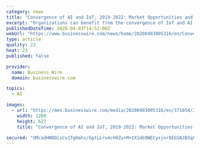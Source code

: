 ```yaml
---
category: news
title: "Convergence of AI and IoT, 2019-2022: Market Opportunities and Challenges - ResearchAndMarkets.com"
excerpt: "Organizations can benefit from the convergence of IoT and AI if they are data ready and security proofed and has a sound digital transformation strategy that embraces emerging technologies. The vendor landscape features a combination of IoT providers and analytics participants and an emerging and lively world of start-ups offering IoT-AI ..."
publishedDateTime: 2020-04-03T14:52:00Z
webUrl: "https://www.businesswire.com/news/home/20200403005316/en/Convergence-AI-IoT-2019-2022-Market-Opportunities-Challenges"
type: article
quality: 23
heat: 23
published: false

provider:
  name: Business Wire
  domain: businesswire.com

topics:
  - AI

images:
  - url: "https://mms.businesswire.com/media/20200403005316/en/371054/23/ResearchAndMarkets_800px.jpg"
    width: 1200
    height: 627
    title: "Convergence of AI and IoT, 2019-2022: Market Opportunities and Challenges - ResearchAndMarkets.com"

secured: "UMcadHNNOisCv1TgHahz/GgtLLru4cH9Zu+M+zX1db9WECysjnr8EGSNJB3qF5+zA1iceI1j368TziB7C9D0RRQAphePJdZSnpSNnbrEF9grLLX+mN+NgMJDuU0sBH2zPAS9MsnjE4CcbrjbDOQPJFJRDJgIG1APWrWQFk2TVnlwYBRTUo15O3YyhBrrK6SHJ4aAUcCjoKTW0BXrsIKH9SZDTzZ0T3kH8YCtKcnaV+YnZVWPzB8Bj6wTCLpvLEcxiiWyKS6qW4/KOCC6o+YPOK2qJtdWjiw9CEfwvdkC3eLo8+3RaKD8+AE8uSJ6nUSM;MC20gKEEGaeEtuQnW0ULsA=="
---
```



